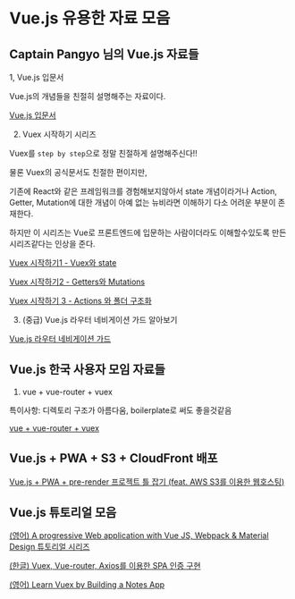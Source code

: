 # Vue.js 유용한 자료 모음

## Captain Pangyo 님의 Vue.js 자료들 

1, Vue.js 입문서

Vue.js의 개념들을 친절히 설명해주는 자료이다.

[Vue.js 입문서](https://joshua1988.github.io/web-development/vuejs/vuejs-tutorial-for-beginner/#vue-routers)

2. Vuex 시작하기 시리즈

Vuex를 `step by step`으로 정말 친절하게 설명해주신다!! 


물론 Vuex의 공식문서도 친절한 편이지만, 

기존에 React와 같은 프레임워크를 경험해보지않아서 state 개념이라거나 Action, Getter, Mutation에 대한 개념이 아예 없는 뉴비라면 이해하기 다소 어려운 부분이 존재한다.

하지만 이 시리즈는 Vue로 프론트엔드에 입문하는 사람이더라도 이해할수있도록 만든 시리즈같다는 인상을 준다.

[Vuex 시작하기1 - Vuex와 state](https://joshua1988.github.io/web-development/vuejs/vuex-start/) 

[Vuex 시작하기2 - Getters와 Mutations](https://joshua1988.github.io/web-development/vuejs/vuex-getters-mutations/)

[Vuex 시작하기 3 - Actions 와 폴더 구조화](https://joshua1988.github.io/web-development/vuejs/vuex-actions-modules/)

3. (중급) Vue.js 라우터 네비게이션 가드 알아보기

[ Vue.js 라우터 네비게이션 가드 ](https://joshua1988.github.io/web-development/vuejs/vue-router-navigation-guards/)

## Vue.js 한국 사용자 모임 자료들

1. vue + vue-router + vuex

특이사항: 디렉토리 구조가 아름다움, boilerplate로 써도 좋을것같음

[vue + vue-router + vuex](http://vuejs.kr/update/2017/01/08/using-vue-with-vuex-vue-rotuer/)

## Vue.js + PWA + S3 + CloudFront 배포

[Vue.js + PWA + pre-render 프로젝트 틀 잡기 (feat. AWS S3를 이용한 웹호스팅)](https://walkinpcm.blogspot.com/search/label/%5B015.%20Vue.js%5D)


## Vue.js 튜토리얼 모음

[(영어) A progressive Web application with Vue JS, Webpack & Material Design 튜토리얼 시리즈](https://blog.sicara.com/a-progressive-web-application-with-vue-js-webpack-material-design-part-1-c243e2e6e402)

[(한글) Vuex, Vue-router, Axios를 이용한 SPA 인증 구현](http://blog.jeonghwan.net/2018/03/26/vue-authentication.html)

[(영어) Learn Vuex by Building a Notes App](https://coligo.io/learn-vuex-by-building-notes-app/)
